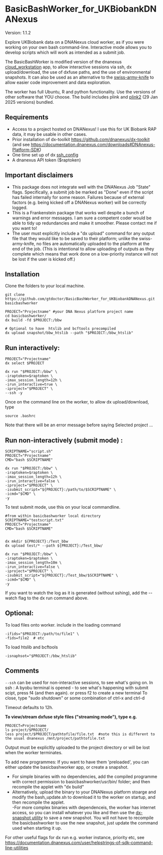 # BasicBashWorker_for_UKBiobankDNANexus
Version: 1.1.2

Explore UKBiobank data on a DNANexus cloud worker, as if you were working on your own bash command-line. Interactive mode allows you to develop scripts which will work as intended as a submit job.

The BasicBashWorker is modified version of the dnanexus [cloud_workstation](https://documentation.dnanexus.com/developer/cloud-workstation) app, to allow interactive sessions via ssh, dx upload/download, the use of dxfuse paths, and the use of environmental snapshots. It can also be used as an alternative to the [swiss-army-knife](https://dnanexus.gitbook.io/uk-biobank-rap/working-on-the-research-analysis-platform/running-analysis-jobs/tools-library) to allow easier code improvement and data exploration.  

The worker has full Ubuntu, R and python functionality. Use the versions of other software that YOU choose. The build includes plink and [plink2](https://www.cog-genomics.org/plink/2.0/) (29 Jan 2025 versions) bundled.

## Requirements
- Access to a project hosted on DNANexus! I use this for UK Biobank RAP data, it may be usable in other cases. 
- Prior installation of dx-toolkit https://github.com/dnanexus/dx-toolkit (and see https://documentation.dnanexus.com/downloads#DNAnexus-Platform-SDK)
- One  time set up of dx [ssh_config](https://documentation.dnanexus.com/developer/apps/execution-environment/connecting-to-jobs#setting-up-your-environment-for-ssh-access)
- A dnanexus API token ($raptoken) 

## Important disclaimers
- This package does not integrate well with the DNANexus Job "State" flags. Specifically, a submit job  be marked as "Done" even if the script has failed internally for some reason. Failures because of external factors (e.g. being kicked off a DNANexus worker) will be correctly logged.
- This is a Frankenstein package that works well despite a bunch of warnings and error messages.  I am sure a competent coder would be able to tidy up redundancies and make it smoother. Please contact me if you want to!
- The user must explicitly include a "dx upload" command for any output file that they would like to be saved to their platform; unlike the swiss-army-knife, no files are automatically uploaded to the platform at the end of the job. (This is intentional to allow uploading of outputs as they complete which means that work done on a low-priority instance will not be lost if the user is kicked off.)


## Installation
Clone the folders to your local machine.
```
git clone https://github.com/gtdoctor/BasicBashWorker_for_UKBiobankDNANexus.git basicbashworker
```

```{sh}
PROJECT="Projectname" #your DNA Nexus platform project name
cd basicbashworker/
dx build -fd $PROJECT:/bbw

# Optional to have  htslib and bcftools precompiled
dx upload snapshot/bbw_htslib --path "$PROJECT:/bbw_htslib"
```

## Run interactively:

```
PROJECT="Projectname"
dx select $PROJECT

dx run "$PROJECT:/bbw" \
-iraptoken=$raptoken \
-imax_session_length=12h \
-irun_interactive=true \
-iproject="$PROJECT" \
--ssh -y
```

Once on the command line on the worker, to allow dx upload/download, type 
```
source .bashrc
```
Note that there will be an error message before saying Selected project ...


## Run non-interactively (submit mode) : 
```
SCRIPTNAME="script.sh"
PROJECT="Projectname"
CMD="bash $SCRIPTNAME"

dx run "$PROJECT:/bbw" \
-iraptoken=$raptoken \
-imax_session_length=12h \
-irun_interactive=false \
-iproject="$PROJECT" \
-isubmit_script="${PROJECT}:/path/to/$SCRIPTNAME" \
-icmd="$CMD" \
-y
```

To test submit mode, use this on your local commandline. 

```
#from within basicbashworker local directory
SCRIPTNAME="testscript.txt"
PROJECT="Projectname" 
CMD="bash $SCRIPTNAME"


dx mkdir ${PROJECT}:/Test_bbw
dx upload test/* --path ${PROJECT}:/Test_bbw/

dx run "$PROJECT:/bbw" \
-iraptoken=$raptoken \
-imax_session_length=10m \
-irun_interactive=false \
-iproject="$PROJECT" \
-isubmit_script="${PROJECT}:/Test_bbw/$SCRIPTNAME" \
-icmd="$CMD" \
-y
```
If you want to watch the log as it is generated (without sshing), add the --watch flag to the dx run command above.


## Optional:
To load files onto worker. include in the loading command

```
-ifids="$PROJECT:/path/to/file1" \
-fids=file2  # etc 
```

To load htslib and bcftools
```
-isnaphsot="$PROJECT:/bbw_htslib"
```

## Comments
`--ssh` can be used for non-interactive sessions, to see what's going on. 
In ssh : A byobu terminal is opened - to see what's happening with submit scipt, press f4 (and then again). or press f2 to create a new terminal
To close, type "sudo shutdown" or some combination of ctrl-x and ctrl-d

Timeout defaults to 12h. 

**To view/stream dxfuse style files ("streaming mode"), type e.g.** 
```
PROJECT=Projectname
ls project/$PROJECT/
less project/$PROJECT/pathtofile/file.txt  #note this is different to the usual dnanexus /mnt/project/pathtofile.txt
```

Output must be explicltly uploaded to the project directory or will be lost when the worker terminates.

To add new programmes:
If you want to have them 'preloaded', you can either update the basicbashworker app, or create a snapshot. 
- For simple binaries with no dependencies, add the compiled programme with correct permission to basicbashworker/usr/bin/ folder; and then recompile the applet with "dx build"
- Alternatively, upload the binary to your DNANexus platform stoarge and modify the bash_update.sh to download it to the worker on startup, and then recompile the applet.  
-For more complex binaries with dependenceis, the worker has internet access, so you can install whatever you like and then use the [dx-snapshot utility](https://documentation.dnanexus.com/developer/cloud-workstation) to save a new snapshot. You will not have to recompile the basicbashworker to use the new snapshot, just update the command used when starting it up.

For other useful flags for dx run e.g. worker instance, priority etc, see https://documentation.dnanexus.com/user/helpstrings-of-sdk-command-line-utilities
